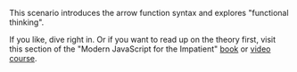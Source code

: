 This scenario introduces the arrow function syntax and explores "functional thinking".

If you like, dive right in. Or if you want to read up on the theory first, visit this section of the "Modern JavaScript for the Impatient" [book](https://learning.oreilly.com/library/view/modern-javascript-for/9780136502166/ch03.xhtml#ch03lev1sec4) or [video course](https://learning.oreilly.com/videos/modern-javascript-for/9780135812778/9780135812778-MJSI_01_03_01). 

